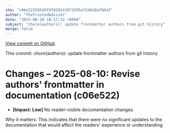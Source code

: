```yaml
---
sha: "c06e52254549f9f820141071935a724818af8643"
author: "TheTrustedAdvisor"
date: "2025-08-10 18:17:32 +0000"
subject: "chore(authors): update frontmatter authors from git history"
merge: false
---
```


[View commit on GitHub](https://github.com/TheTrustedAdvisor/FabricAdoptionFramework/commit/c06e52254549f9f820141071935a724818af8643)

This commit: chore(authors): update frontmatter authors from git history

# Changes – 2025-08-10: Revise authors' frontmatter in documentation (c06e522)

- **[Impact: Low]** No reader-visible documentation changes.

Why it matters: This indicates that there were no significant updates to the documentation that would affect the readers' experience or understanding.
